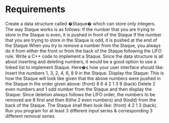 # Requirements

  Create a data structure called �Staque� which can store only integers. The way Staque works is as follows: If the number that you are trying to store in the Staque is even, it is pushed in front of the Staque If the number that you are trying to store in the Staque is odd, it is pushed at the end of the Staque When you try to remove a number from the Staque, you always do it from either the front or from the back of the Staque following the LIFO rule. Write a C++ code to implement a Staque. Since the data structure is all about inserting and deleting numbers, it would be a good option to use a linked list to implement Staque. Here�s how your user interface should like: Insert the numbers 1, 3, 2, 4, 6, 8 9 in the Staque. Display the Staque: This is how the Staque will look like given that the above numbers were pushed in the Staque in the order given above: (front) 8 6 4 2 1 3 9 (back) Delete 2 even numbers and 1 odd number from the Staque and then display the Staque: Since deletion always follows the LIFO order, the numbers to be removed are 8 first and then 6(the 2 even numbers) and 9(odd) from the back of the Staque. The Staque shall then look like: (front) 4 2 1 3 (back). Run you program for at least 3 different input series & corresponding 3 different removal series
